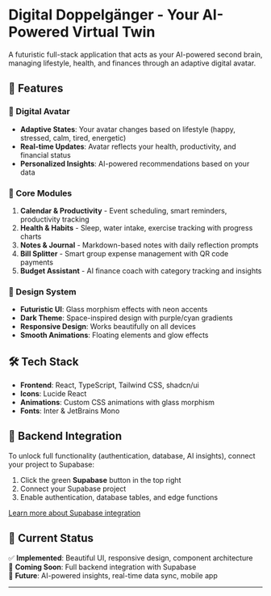 # Digital Doppelgänger - Your AI-Powered Virtual Twin

A futuristic full-stack application that acts as your AI-powered second brain, managing lifestyle, health, and finances through an adaptive digital avatar.

## 🚀 Features

### 🤖 Digital Avatar
- **Adaptive States**: Your avatar changes based on lifestyle (happy, stressed, calm, tired, energetic)
- **Real-time Updates**: Avatar reflects your health, productivity, and financial status
- **Personalized Insights**: AI-powered recommendations based on your data

### 📅 Core Modules
1. **Calendar & Productivity** - Event scheduling, smart reminders, productivity tracking
2. **Health & Habits** - Sleep, water intake, exercise tracking with progress charts
3. **Notes & Journal** - Markdown-based notes with daily reflection prompts
4. **Bill Splitter** - Smart group expense management with QR code payments
5. **Budget Assistant** - AI finance coach with category tracking and insights

### 🎨 Design System
- **Futuristic UI**: Glass morphism effects with neon accents
- **Dark Theme**: Space-inspired design with purple/cyan gradients
- **Responsive Design**: Works beautifully on all devices
- **Smooth Animations**: Floating elements and glow effects

## 🛠 Tech Stack

- **Frontend**: React, TypeScript, Tailwind CSS, shadcn/ui
- **Icons**: Lucide React
- **Animations**: Custom CSS animations with glass morphism
- **Fonts**: Inter & JetBrains Mono

## 🔧 Backend Integration

To unlock full functionality (authentication, database, AI insights), connect your project to Supabase:

1. Click the green **Supabase** button in the top right
2. Connect your Supabase project
3. Enable authentication, database tables, and edge functions

[Learn more about Supabase integration](https://docs.lovable.dev/integrations/supabase/)

## 📱 Current Status

✅ **Implemented**: Beautiful UI, responsive design, component architecture  
🔄 **Coming Soon**: Full backend integration with Supabase  
🎯 **Future**: AI-powered insights, real-time data sync, mobile app

---

